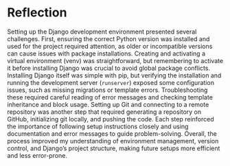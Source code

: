 # Reflection

Setting up the Django development environment presented several challenges. First, ensuring the correct Python version was installed and used for the project required attention, as older or incompatible versions can cause issues with package installations. Creating and activating a virtual environment (venv) was straightforward, but remembering to activate it before installing Django was crucial to avoid global package conflicts. Installing Django itself was simple with pip, but verifying the installation and running the development server (`runserver`) exposed some configuration issues, such as missing migrations or template errors. Troubleshooting these required careful reading of error messages and checking template inheritance and block usage. Setting up Git and connecting to a remote repository was another step that required generating a repository on GitHub, initializing git locally, and pushing the code. Each step reinforced the importance of following setup instructions closely and using documentation and error messages to guide problem-solving. Overall, the process improved my understanding of environment management, version control, and Django’s project structure, making future setups more efficient and less error-prone.
